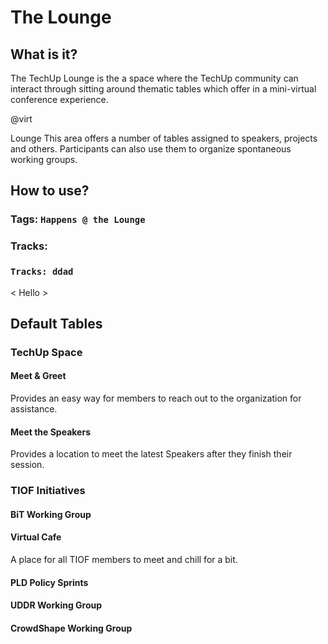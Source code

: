 # The Lounge

## What is it?

The TechUp Lounge is the a space where the TechUp community can interact through sitting around thematic tables which offer in a mini-virtual conference experience.

@virt

Lounge This area offers a number of tables assigned to speakers, projects and others. Participants can also use them to organize spontaneous working groups.

## How to use?





### Tags: `Happens @ the Lounge`

### Tracks:

### `Tracks: ddad`

< Hello >&#x20;

## Default Tables

### TechUp Space

#### Meet & Greet

Provides an easy way for members to reach out to the organization for assistance.

#### Meet the Speakers

Provides a location to meet the latest Speakers after they finish their session.

### TIOF Initiatives

#### BiT Working Group



#### Virtual Cafe

A place for all TIOF members to meet and chill for a bit.

#### PLD Policy Sprints



#### UDDR Working Group



#### CrowdShape Working Group





